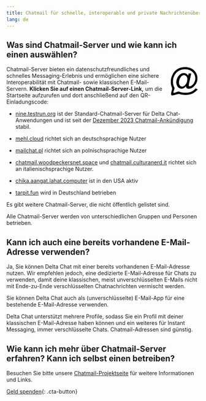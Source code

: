 ```yaml
---
title: Chatmail für schnelle, interoperable und private Nachrichtenübermittlung
lang: de
---
```



## Was sind Chatmail-Server und wie kann ich einen auswählen?

<img alt="Chatmail logo" src="../assets/logos/chatmail.svg" width="80" style="float:right;" />

 Chatmail-Server bieten ein datenschutzfreundliches und schnelles Messaging-Erlebnis
und ermöglichen eine sichere Interoperabilität mit Chatmail- sowie klassischen E-Mail-Servern.
**Klicken Sie auf einen Chatmail-Server-Link,** um die Startseite aufzurufen und dort anschließend auf den QR-Einladungscode:

- [nine.testrun.org](https://nine.testrun.org) ist der Standard-Chatmail-Server
für Delta Chat-Anwendungen und ist seit der [Dezember 2023 Chatmail-Ankündigung](https://delta.chat/en/2023-12-13-chatmail) stabil.

- [mehl.cloud](https://mehl.cloud) richtet sich an deutschsprachige Nutzer

- [mailchat.pl](https://mailchat.pl) richtet sich an polnischsprachige Nutzer

- [chatmail.woodpeckersnet.space](https://chatmail.woodpeckersnest.space/)
  und [chatmail.culturanerd.it](https://chatmail.culturanerd.it)
  richtet sich an italienischsprachige Nutzer.

- [chika.aangat.lahat.computer](https://chika.aangat.lahat.computer/)
ist in den USA aktiv

- [tarpit.fun](https://tarpit.fun) wird in Deutschland betrieben


Es gibt weitere Chatmail-Server, die nicht öffentlich gelistet sind.

Alle Chatmail-Server werden von unterschiedlichen Gruppen und Personen betrieben.


## Kann ich auch eine bereits vorhandene E-Mail-Adresse verwenden?

Ja, Sie können Delta Chat mit einer bereits vorhandenen E-Mail-Adresse nutzen.
Wir empfehlen jedoch, eine dedizierte E-Mail-Adresse für Chats zu verwenden,
damit deine klassischen, meist unverschlüsselten E-Mails
nicht mit Ende-zu-Ende verschlüsselten Chatnachrichten vermischt werden.

Sie können Delta Chat auch als (unverschlüsselte) E-Mail-App für eine bestehende E-Mail-Adresse verwenden.

Delta Chat unterstützt mehrere Profile,
sodass Sie ein Profil mit deiner klassischen E-Mail-Adresse haben können
und ein weiteres für Instant Messaging, immer verschlüsselte Chats.
Chatmail-Adressen sind günstig.

## Wie kann ich mehr über Chatmail-Server erfahren? Kann ich selbst einen betreiben?

Besuchen Sie bitte unsere [Chatmail-Projektseite](https://chatmail.at)
für weitere Informationen und Links.

[Geld spenden](donate){: .cta-button}
